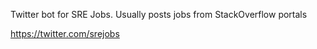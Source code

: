 
Twitter bot for SRE Jobs. Usually posts jobs from StackOverflow portals

https://twitter.com/srejobs


